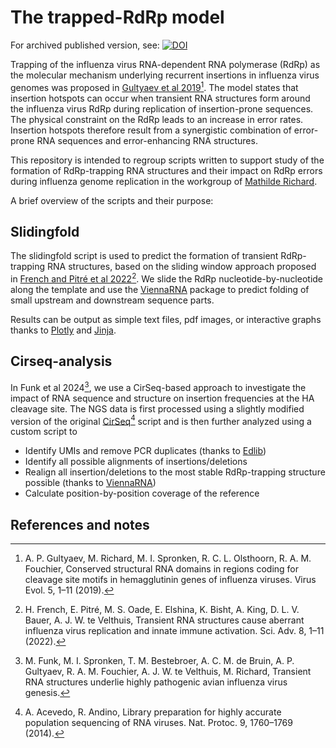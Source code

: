 # The trapped-RdRp model

For archived published version, see: [![DOI](https://zenodo.org/badge/DOI/10.5281/zenodo.15926729.svg)](https://doi.org/10.5281/zenodo.15926729)

Trapping of the influenza virus RNA-dependent RNA polymerase (RdRp) as the molecular mechanism underlying recurrent insertions in influenza virus genomes was proposed in [Gultyaev et al 2019](https://academic.oup.com/ve/article/doi/10.1093/ve/vez034/5552811)[^1]. The model states that insertion hotspots can occur when transient RNA structures form around the influenza virus RdRp during replication of insertion-prone sequences. The physical constraint on the RdRp leads to an increase in error rates. Insertion hotspots therefore result from a synergistic combination of error-prone RNA sequences and error-enhancing RNA structures.

This repository is intended to regroup scripts written to support study of the formation of RdRp-trapping RNA structures and their impact on RdRp errors during influenza genome replication in the workgroup of [Mathilde Richard](https://www.erasmusmc.nl/en/research/researchers/richard-mathilde).

A brief overview of the scripts and their purpose:

## Slidingfold
The slidingfold script is used to predict the formation of transient RdRp-trapping RNA structures, based on the sliding window approach proposed in [French and Pitré et al 2022](https://www.science.org/doi/10.1126/sciadv.abp8655)[^2]. We slide the RdRp nucleotide-by-nucleotide along the template and use the [ViennaRNA](https://github.com/ViennaRNA) package to predict folding of small upstream and downstream sequence parts. 

Results can be output as simple text files, pdf images, or interactive graphs thanks to [Plotly](https://github.com/plotly/plotly.py) and [Jinja](https://jinja.palletsprojects.com/en/3.1.x/).

## Cirseq-analysis
In Funk et al 2024[^3], we use a CirSeq-based approach to investigate the impact of RNA sequence and structure on insertion frequencies at the HA cleavage site. The NGS data is first processed using a slightly modified version of the original [CirSeq](https://github.com/ashleyacevedo/CirSeq)[^4] script and is then further analyzed using a custom script to
* Identify UMIs and remove PCR duplicates (thanks to [Edlib](https://github.com/Martinsos/edlib))
* Identify all possible alignments of insertions/deletions
* Realign all insertion/deletions to the most stable RdRp-trapping structure possible (thanks to [ViennaRNA](https://github.com/ViennaRNA))
* Calculate position-by-position coverage of the reference

## References and notes
[^1]: A. P. Gultyaev, M. Richard, M. I. Spronken, R. C. L. Olsthoorn, R. A. M. Fouchier, Conserved structural RNA domains in regions coding for cleavage site motifs in hemagglutinin genes of influenza viruses. Virus Evol. 5, 1–11 (2019).
[^2]: H. French, E. Pitré, M. S. Oade, E. Elshina, K. Bisht, A. King, D. L. V. Bauer, A. J. W. te Velthuis, Transient RNA structures cause aberrant influenza virus replication and innate immune activation. Sci. Adv. 8, 1–11 (2022).
[^3]: M. Funk, M. I. Spronken, T. M. Bestebroer, A. C. M. de Bruin, A. P. Gultyaev, R. A. M. Fouchier, A. J. W. te Velthuis, M. Richard, Transient RNA structures underlie highly pathogenic avian influenza virus genesis.
[^4]: A. Acevedo, R. Andino, Library preparation for highly accurate population sequencing of RNA viruses. Nat. Protoc. 9, 1760–1769 (2014).